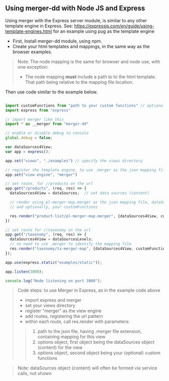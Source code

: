 ## Using merger-dd with Node JS and Express

Using merger with the Express server module, is similar to any other template engine in Express.
See: https://expressjs.com/en/guide/using-template-engines.html for an example using pug as the template engine

- First, Install merger-dd module, using npm.
- Create your html templates and mappings, in the same way as the browser examples.
> Note: The node mapping is the same for browser and node use, with one exception:
>- The node mapping **must** include a path to to the html template. That path being relative to the mapping file location. 

Then use code similar to the example below.

```javascript

import customFunctions from "path to your custom functions" // optional
import express from "express"

// import merger like this
import * as __merger from "merger-dd"

// enable or disable debug to console
global.debug = false;

var dataSources4View;
var app = express();

app.set("views", "./examples") // specify the views directory

// register the template engine, to use .merger as the json mapping file extension
app.set("view engine", "merger") 

// set route, for //products on the url 
app.get("/products", (req, res) => {
  dataSources4View = dataSources;  // set data sources (content)

  // render using pl-merger-map.merger as the json mapping file, dataSources content object, 
  // and optionally, your customFunctions

  res.render("product-list/pl-merger-map.merger", {dataSources4View, customFunctions});
})

// set route for //taxonomy on the url
app.get("/taxonomy", (req, res) => {
  dataSources4View = dataSourcesLevels;
  // no need to use .merger to identify the mapping file
  res.render("taxonomy/tx-merger-map", {dataSources4View, customFunctions});
});

app.use(express.static("examples/static"));

app.listen(3000);

console.log("Node listening on port 3000");

```

> Code steps: to use Merger in Express, as in the example code above
>- import express and merger
>- set your views directory
>- register "merger" as the view engine
>- add routes, registering the url pattern
>- within each route, call res.render with parameters:
>> 1. path to the json file, having .merger file extension, containing mapping for this view
>> 2. options object, first object being the dataSources object (content) for the view
>> 3. options object, second object being your (optional) custom functions

> Note: dataSources object (content) will often be formed via service calls, not shown

